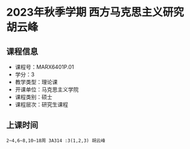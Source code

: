 # 2023年秋季学期 西方马克思主义研究 胡云峰






## 课程信息

- 课程号：MARX6401P.01
- 学分：3
- 教学类型：理论课
- 开课单位：马克思主义学院
- 课程类别：硕士
- 课程层次：研究生课程

## 上课时间

```
2~4,6~8,10~18周 3A314 :3(1,2,3) 胡云峰
```

